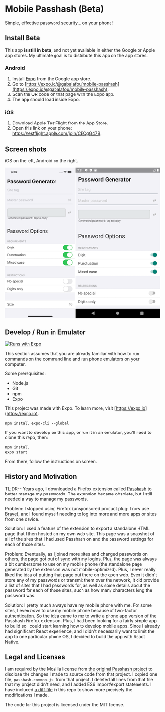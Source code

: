# Mobile Passhash (Beta)

Simple, effective password security... on your phone!


## Install Beta

This app **is still in beta**, and not yet available in either the Google or Apple app stores.
My ultimate goal is to distribute this app on the app stores.

### Android

1. Install [Expo](https://play.google.com/store/apps/details?id=host.exp.exponent&referrer=www) from the Google app store.
2. Go to [https://expo.io/@gabalafou/mobile-passhash](https://expo.io/@gabalafou/mobile-passhash).
3. Scan the QR code on that page with the Expo app.
4. The app should load inside Expo.

### iOS

1. Download Apple TestFlight from the App Store.
2. Open this link on your phone: https://testflight.apple.com/join/CECgG47B.

## Screen shots

iOS on the left, Android on the right.

![iOS and Android simulator screen shots, side by side](/ios-android-side-by-side.png?raw=true)


## Develop / Run in Emulator

[![Runs with Expo](https://img.shields.io/badge/Runs%20with%20Expo-4630EB.svg?style=flat-square&logo=EXPO&labelColor=f3f3f3&logoColor=000)](https://expo.io/)

This section assumes that you are already familiar with how to run commands on the command line and run phone emulators on your computer.

Some prerequisites:
- Node.js
- Git
- npm
- Expo

This project was made with Expo. To learn more, visit [https://expo.io](https://expo.io).

    npm install expo-cli --global

If you want to develop on this app, or run it in an emulator, you'll need to clone this repo, then:

    npm install
    expo start

From there, follow the instructions on screen.


## History and Motivation

TL;DR-- Years ago, I downloaded a Firefox extension called [Passhash](https://github.com/wijjo/PassHash) to better manage my passwords. The extension became obsolete, but I still needed a way to manage my passwords.

Problem: I stopped using Firefox (unsponsored product plug: I now use [Brave](https://brave.com/)), and I found myself needing to log into more and more apps or sites from one device.

Solution: I used a feature of the extension to export a standalone HTML page that I then hosted on my own web site. This page was a snapshot of all of the sites that I had used Passhash on and the password settings for each of those sites.

Problem: Eventually, as I joined more sites and changed passwords on others, the page got out of sync with my logins. Plus, the page was always a bit cumbersome to use on my mobile phone (the standalone page generated by the extension was not mobile-optimized). Plus, I never really liked the idea of putting that page out there on the open web. Even it didn't store any of my passwords or transmit them over the network, it did provide a list of sites that I had passwords for, as well as some details about the password for each of those sites, such as how many characters long the password was.

Solution: I pretty much always have my mobile phone with me. For some sites, I even *have* to use my mobile phone because of two-factor authentication. So the idea came to me to write a phone app version of the Passhash Firefox extension. Plus, I had been looking for a fairly simple app to build so I could start learning how to develop mobile apps. Since I already had significant React experience, and I didn't necessarily want to limit the app to one particular phone OS, I decided to build the app with React Native.


## Legal and Licenses

I am required by the Mozilla license from [the original Passhash project](https://github.com/wijjo/PassHash) to disclose the changes I made to source code from that project. I copied one file, `passhash-common.js`, from that project. I deleted all lines from that file that my project didn't need, and I added ES6 import/export statements. I have included [a diff file](passhash-diff.patch) in this repo to show more precisely the modifications I made.

The code for this project is licensed under the MIT license.

